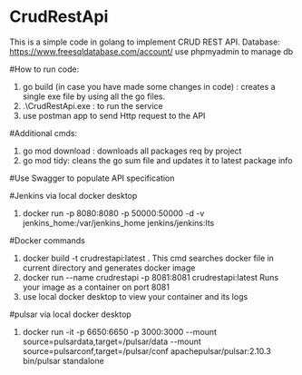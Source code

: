 # CrudRestApi
This is a simple code in golang to implement CRUD REST API.
Database: 
https://www.freesqldatabase.com/account/
use phpmyadmin to manage db

#How to run code:
1) go build (in case you have made some changes in code) : creates a single exe file by using all the go files.
2) .\CrudRestApi.exe : to run the service
3) use postman app to send Http request to the API

#Additional cmds:
1) go mod download : downloads all packages req by project
2) go mod tidy: cleans the go sum file and updates it to latest package info

#Use Swagger to populate API specification

#Jenkins via local docker desktop
1) docker run -p 8080:8080 -p 50000:50000 -d -v jenkins_home:/var/jenkins_home jenkins/jenkins:lts

#Docker commands
1) docker build -t crudrestapi:latest .
   This cmd searches docker file in current directory and generates docker image
2) docker run --name crudrestapi -p 8081:8081 crudrestapi:latest
    Runs your image as a container on port 8081
3) use local docker desktop to view your container and its logs

#pulsar via local docker desktop
1) docker run -it -p 6650:6650  -p 3000:3000 --mount source=pulsardata,target=/pulsar/data --mount source=pulsarconf,target=/pulsar/conf apachepulsar/pulsar:2.10.3 bin/pulsar standalone